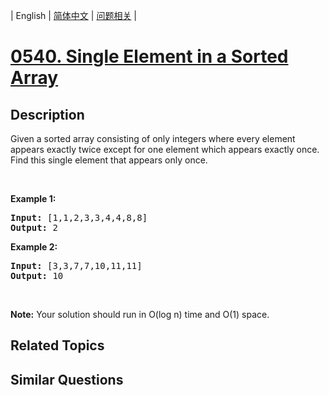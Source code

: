 
| English | [简体中文](README.md) | [问题相关](QUESTION.md) |
# [0540. Single Element in a Sorted Array](https://leetcode-cn.com/problems/single-element-in-a-sorted-array/)
## Description
<p>Given a sorted array consisting of only integers where every element appears exactly twice except for one element which appears exactly&nbsp;once. Find this single element that appears only once.</p>

<p>&nbsp;</p>

<p><b>Example 1:</b></p>

<pre>
<b>Input:</b> [1,1,2,3,3,4,4,8,8]
<b>Output:</b> 2
</pre>

<p><b>Example 2:</b></p>

<pre>
<b>Input:</b> [3,3,7,7,10,11,11]
<b>Output:</b> 10
</pre>

<p>&nbsp;</p>

<p><b>Note:</b> Your solution should run in O(log n) time and O(1) space.</p>

## Related Topics

## Similar Questions

